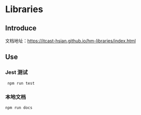 # Libraries

## Introduce

文档地址：https://itcast-hsian.github.io/hm-libraries/index.html




## Use

### Jest 测试

```
 npm run test
```



### 本地文档

```
npm run docs
```


